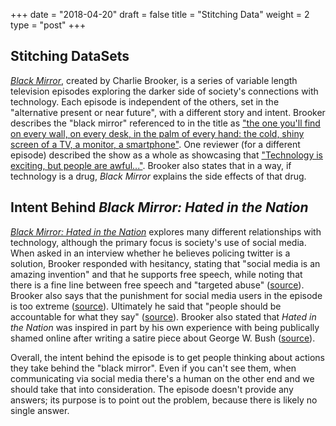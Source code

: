 +++
date = "2018-04-20"
draft = false
title = "Stitching Data"
weight = 2
type = "post"
+++

Stitching DataSets
----------------------------

[*Black Mirror*][bm_imdb], created by Charlie Brooker, is a series of variable length television episodes exploring the darker side of society's connections with technology. Each episode is independent of the others, set in the "alternative present or near future", with a different story and intent. Brooker describes the "black mirror" referenced to in the title as ["the one you'll find on every wall, on every desk, in the palm of every hand: the cold, shiny screen of a TV, a monitor, a smartphone"][guardian]. One reviewer (for a different episode) described the show as a whole as showcasing that ["Technology is exciting, but people are awful..."][verge-nosedive]. Brooker also states that in a way, if technology is a drug, *Black Mirror* explains the side effects of that drug.

Intent Behind *Black Mirror: Hated in the Nation*
-------------------------------------------------
[*Black Mirror: Hated in the Nation*][hated_imdb] explores many different relationships with technology, although the primary focus is society's use of social media. When asked in an interview whether he believes policing twitter is a solution, Brooker responded with hesitancy, stating that "social media is an amazing invention" and that he supports free speech, while noting that there is a fine line between free speech and "targeted abuse" ([source][debrief]). Brooker also says that the punishment for social media users in the episode is too extreme ([source][ew-interview]). Ultimately he said that "people should be accountable for what they say" ([source][debrief]). Brooker also stated that *Hated in the Nation* was inspired in part by his own experience with being publically shamed online after writing a satire piece about George W. Bush ([source][bbc]).

Overall, the intent behind the episode is to get people thinking about actions they take behind the "black mirror". Even if you can't see them, when communicating via social media there's a human on the other end and we should take that into consideration. The episode doesn't provide any answers; its purpose is to point out the problem, because there is likely no single answer.


[bm_imdb]: http://www.imdb.com/title/tt2085059/?ref_=ttep_ep_tt
[guardian]: https://www.theguardian.com/technology/2011/dec/01/charlie-brooker-dark-side-gadget-addiction-black-mirror 
[verge-nosedive]: https://www.theverge.com/2016/10/24/13379204/black-mirror-season-3-episode-1-nosedive-recap
[hated_imdb]: http://www.imdb.com/title/tt5709236/?ref_=adv_li_tt
[debrief]: https://thedebrief.co.uk/things-to-do/tv-and-film/black-mirror-season-3-charlie-brooker-san-junipero/
[bbc]: http://www.bbc.com/news/entertainment-arts-37714850
[ew-interview]: http://www.ew.com/article/2016/10/23/black-mirror-postmortem-interview-season-3/
